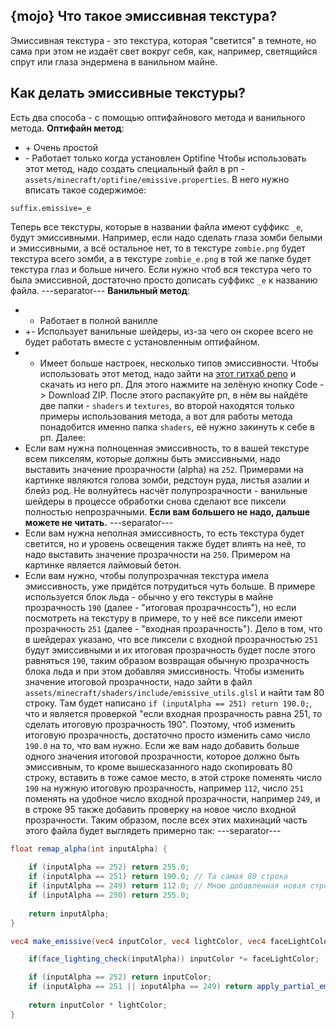 ## {mojo} Что такое эмиссивная текстура?
Эмиссивная текстура - это текстура, которая "светится" в темноте, но сама при этом не издаёт свет вокруг себя, как, например, светящийся спрут или глаза эндермена в ванильном майне.

## Как делать эмиссивные текстуры?
Есть два способа - с помощью оптифайнового метода и ванильного метода.
**Оптифайн метод**:
- \+ Очень простой
- \- Работает только когда установлен Optifine
Чтобы использовать этот метод, надо создать специальный файл в рп - `assets/minecraft/optifine/emissive.properties`. В него нужно вписать такое содержимое:
```properties
suffix.emissive=_e
```
Теперь все текстуры, которые в названии файла имеют суффикс `_e`, будут эмиссивными. Например, если надо сделать глаза зомби белыми и эмиссивными, а всё остальное нет, то в текстуре `zombie.png` будет текстура всего зомби, а в текстуре `zombie_e.png` в той же папке будет текстура глаз и больше ничего. Если нужно чтоб вся текстура чего то была эмиссивной, достаточно просто дописать суффикс `_e` к названию файла.
---separator---
**Ванильный метод**:
- + Работает в полной ванилле
- +- Использует ванильные шейдеры, из-за чего он скорее всего не будет работать вместе с установленным оптифайном.
- + Имеет больше настроек, несколько типов эмиссивности.
Чтобы использовать этот метод, надо зайти на [этот гитхаб репо](<https://github.com/ShockMicro/VanillaDynamicEmissives>) и скачать из него рп. Для этого нажмите на зелёную кнопку Code -> Download ZIP. После этого распакуйте рп, в нём вы найдёте две папки - `shaders` и `textures`, во второй находятся только примеры использования метода, а вот для работы метода понадобится именно папка `shaders`, её нужно закинуть к себе в рп. Далее:
- Если вам нужна полноценная эмиссивность, то в вашей текстуре всем пикселям, которые должны быть эмиссивными, надо выставить значение прозрачности (alpha) на `252`. Примерами на картинке являются голова зомби, редстоун руда, листья азалии и блейз род. Не волнуйтесь насчёт полупрозрачности - ванильные шейдеры в процессе обработки снова сделают все пиксели полностью непрозрачными. **Если вам большего не надо, дальше можете не читать.**
---separator---
- Если вам нужна неполная эмиссивность, то есть текстура будет светится, но и уровень освещения также будет влиять на неё, то надо выставить значение прозрачности на `250`. Примером на картинке является лаймовый бетон.
- Если вам нужно, чтобы полупрозрачная текстура имела эмиссивность, уже придётся потрудиться чуть больше. В примере используется блок льда - обычно у его текстуры в майне прозрачность `190` (далее - "итоговая прозрачнсость"), но если посмотреть на текстуру в примере, то у неё все пиксели имеют прозрачность `251` (далее - "входная прозрачность"). Дело в том, что в шейдерах указано, что все пиксели с входной прозрачностью `251` будут эмиссивными и их итоговая прозрачность будет после этого равняться `190`, таким образом возвращая обычную прозрачность блока льда и при этом добавляя эмиссивность.
Чтобы изменить значение итоговой прозрачности, надо зайти в файл `assets/minecraft/shaders/include/emissive_utils.glsl` и найти там 80 строку. Там будет написано `if (inputAlpha == 251) return 190.0;`, что и является проверкой "если входная прозрачность равна 251, то сделать итоговую прозрачность 190". Поэтому, чтоб изменить итоговую прозрачность, достаточно просто изменить само число `190.0` на то, что вам нужно. Если же вам надо добавить больше одного значения итоговой прозрачности, которое должно быть эмиссивным, то кроме вышесказанного надо скопировать 80 строку, вставить в тоже самое место, в этой строке поменять число `190` на нужную итоговую прозрачность, например `112`, число `251` поменять на удобное число входной прозрачности, например `249`, и в строке 95 также добавить проверку на новое число входной прозрачности. Таким образом, после всех этих махинаций часть этого файла будет выглядеть примерно так:
---separator---
```glsl
float remap_alpha(int inputAlpha) {
    
    if (inputAlpha == 252) return 255.0;
    if (inputAlpha == 251) return 190.0; // Та самая 80 строка
    if (inputAlpha == 249) return 112.0; // Мною добавленная новая строка
    if (inputAlpha == 250) return 255.0;
    
    return inputAlpha;
}

vec4 make_emissive(vec4 inputColor, vec4 lightColor, vec4 faceLightColor, int inputAlpha) {

    if(face_lighting_check(inputAlpha)) inputColor *= faceLightColor;

    if (inputAlpha == 252) return inputColor;
    if (inputAlpha == 251 || inputAlpha == 249) return apply_partial_emissivity(inputColor, lightColor, vec3(0.411, 0.345, 0.388)); // В этой строке я добавил проверку на прозрачность 249 - "|| inputAlpha == 249"
    
    return inputColor * lightColor;
}
```